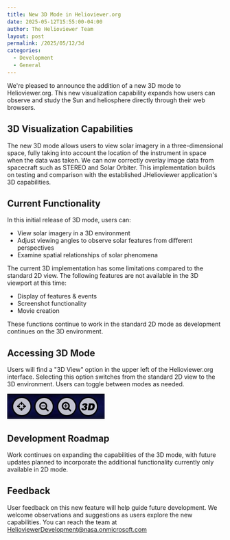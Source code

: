 ```yaml
---
title: New 3D Mode in Helioviewer.org
date: 2025-05-12T15:55:00-04:00
author: The Helioviewer Team
layout: post
permalink: /2025/05/12/3d
categories:
  - Development
  - General
---
```


We're pleased to announce the addition of a new 3D mode to Helioviewer.org.
This new visualization capability expands how users can observe and study the
Sun and heliosphere directly through their web browsers.

## 3D Visualization Capabilities
The new 3D mode allows users to view solar imagery in a three-dimensional space,
fully taking into account the location of the instrument in space when the data was
taken. We can now correctly overlay image data from spacecraft such as STEREO and
Solar Orbiter. This implementation builds on testing and comparison with the established
JHelioviewer application's 3D capabilities.

## Current Functionality
In this initial release of 3D mode, users can:
- View solar imagery in a 3D environment
- Adjust viewing angles to observe solar features from different perspectives
- Examine spatial relationships of solar phenomena

The current 3D implementation has some limitations compared to the standard 2D
view. The following features are not available in the 3D viewport at this time:

- Display of features & events
- Screenshot functionality
- Movie creation

These functions continue to work in the standard 2D mode as development
continues on the 3D environment.

## Accessing 3D Mode

Users will find a "3D View" option in the upper left of the Helioviewer.org interface.
Selecting this option switches from the standard 2D view to the 3D environment.
Users can toggle between modes as needed.

![Image of 3D activation button](/images/uploads/2025/3d_btn.jpg)

## Development Roadmap

Work continues on expanding the capabilities of the 3D mode, with future updates
planned to incorporate the additional functionality currently only
available in 2D mode.

## Feedback

User feedback on this new feature will help guide future development.
We welcome observations and suggestions as users explore the new capabilities.
You can reach the team at [HelioviewerDevelopment@nasa.onmicrosoft.com](mailto:HelioviewerDevelopment@nasa.onmicrosoft.com)
